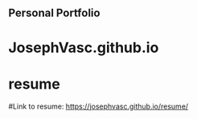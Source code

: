 ## Personal Portfolio

# JosephVasc.github.io
# resume

#Link to resume: https://josephvasc.github.io/resume/
